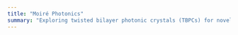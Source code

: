 ```yaml
---
title: "Moiré Photonics"
summary: "Exploring twisted bilayer photonic crystals (TBPCs) for novel optical properties."
---
```

